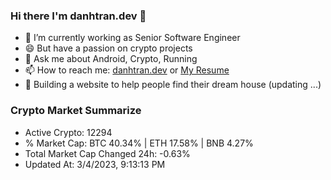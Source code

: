 ### Hi there I'm danhtran.dev 👋

- 🔭 I’m currently working as Senior Software Engineer
- 😄 But have a passion on crypto projects
- 💬 Ask me about Android, Crypto, Running 
- 📫 How to reach me: <a href="https://danhtran.dev" target="_blank">danhtran.dev</a> or <a href="Dan-Resume.pdf" target="_blank">My Resume</a>
- 🌱 Building a website to help people find their dream house (updating ...)

### Crypto Market Summarize
- Active Crypto: 12294
- % Market Cap: BTC 40.34% | ETH 17.58% | BNB 4.27%
- Total Market Cap Changed 24h: -0.63%
- Updated At: 3/4/2023, 9:13:13 PM
